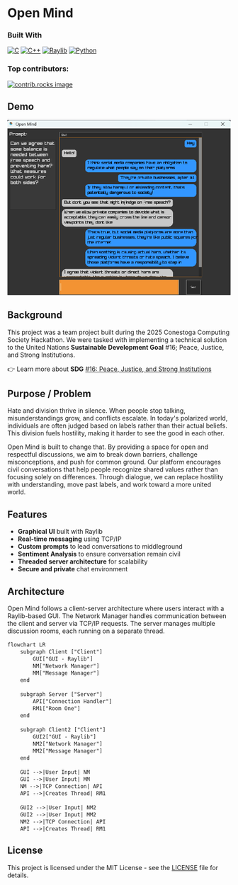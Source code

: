 # Open Mind

### Built With

[![C]][C-url] [![C++][C++]][C++-url] [![Raylib][Raylib]][Raylib-url] [![Python][Python]][Python-url]

### Top contributors:
<a href="https://github.com/Nathancecixx/OpenMind/graphs/contributors">
  <img src="https://contrib.rocks/image?repo=Nathancecixx/OpenMind" alt="contrib.rocks image" />
</a>

## Demo
![Demo Picture](/Demo.png)


## Background
This project was a team project built during the 2025 Conestoga Computing Society Hackathon. We were tasked with implementing a technical solution to the United Nations **Sustainable Development Goal** #16; Peace, Justice, and Strong Institutions.

👉 Learn more about **SDG** [#16: Peace, Justice, and Strong Institutions](https://sdgs.un.org/goals/goal16)

## Purpose / Problem
Hate and division thrive in silence. When people stop talking, misunderstandings grow, and conflicts escalate. In today's polarized world, individuals are often judged based on labels rather than their actual beliefs. This division fuels hostility, making it harder to see the good in each other.

Open Mind is built to change that. By providing a space for open and respectful discussions, we aim to break down barriers, challenge misconceptions, and push for common ground. Our platform encourages civil conversations that help people recognize shared values rather than focusing solely on differences. Through dialogue, we can replace hostility with understanding, move past labels, and work toward a more united world.

## Features
- **Graphical UI** built with Raylib
- **Real-time messaging** using TCP/IP
- **Custom prompts** to lead conversations to middleground
- **Sentiment Analysis** to ensure conversation remain civil
- **Threaded server architecture** for scalability
- **Secure and private** chat environment

## Architecture
Open Mind follows a client-server architecture where users interact with a Raylib-based GUI. The Network Manager handles communication between the client and server via TCP/IP requests. The server manages multiple discussion rooms, each running on a separate thread.

```mermaid
flowchart LR
    subgraph Client ["Client"]
        GUI["GUI - Raylib"]
        NM["Network Manager"]
        MM["Message Manager"]
    end

    subgraph Server ["Server"]
        API["Connection Handler"]
        RM1["Room One"]
    end

    subgraph Client2 ["Client"]
        GUI2["GUI - Raylib"]
        NM2["Network Manager"]
        MM2["Message Manager"]
    end

    GUI -->|User Input| NM
    GUI -->|User Input| MM
    NM -->|TCP Connection| API
    API -->|Creates Thread| RM1

    GUI2 -->|User Input| NM2
    GUI2 -->|User Input| MM2
    NM2 -->|TCP Connection| API
    API -->|Creates Thread| RM1

```

## License
This project is licensed under the MIT License - see the [LICENSE](LICENSE) file for details.


[C]: https://img.shields.io/badge/C-00599C?style=for-the-badge&logo=c&logoColor=white  
[C-url]: https://en.wikipedia.org/wiki/C_(programming_language)

[C++]: https://img.shields.io/badge/C++-00599C?style=for-the-badge&logo=c%2B%2B&logoColor=white  
[C++-url]: https://isocpp.org/

[Raylib]: https://img.shields.io/badge/Raylib-000000?style=for-the-badge&logo=raylib&logoColor=white  
[Raylib-url]: https://www.raylib.com/

[Python]: https://img.shields.io/badge/Python-3776AB?style=for-the-badge&logo=python&logoColor=white
[Python-url]: https://www.python.org

